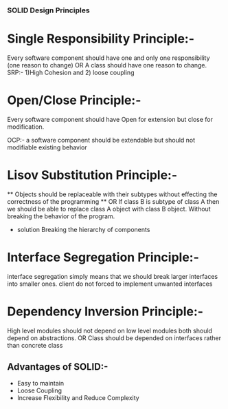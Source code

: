 ### SOLID Design Principles

# Single Responsibility Principle:-
Every software component should have one and only one responsibility (one reason to change)
              OR
  A class should have one reason to change.
SRP:- 1)High Cohesion and 2) loose coupling
# Open/Close Principle:-
Every software component should have Open for extension but close for modification.

OCP:- a software component should be extendable but should not modifiable existing behavior
# Lisov Substitution Principle:-
** Objects should be replaceable with their subtypes without effecting the correctness of the programming **
                            OR
  If class B is subtype of class A then we should be able to replace
  class A object with class B object. Without breaking the behavior
  of the program.
  * solution Breaking the hierarchy of components
# Interface Segregation Principle:-
  interface segregation simply means that we should break larger interfaces into smaller ones.
  client do not forced to implement unwanted interfaces
# Dependency Inversion Principle:-
  High level modules should not depend on low level modules both should depend on abstractions.
                      OR
  Class should be depended on interfaces rather than concrete class

## Advantages of SOLID:-
* Easy to maintain
* Loose Coupling
* Increase Flexibility and Reduce Complexity
